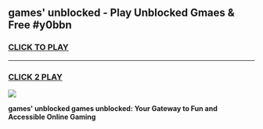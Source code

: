 
## games' unblocked - Play Unblocked Gmaes & Free #y0bbn
<h3>
<a href="https://news.freeplayer.one?title=games'_unblocked&ref=26F">CLICK TO PLAY</a></h3>
<hr>

<h3>
<a href="https://news.freeplayer.one?title=games'_unblocked&ref=26F">CLICK 2 PLAY</a>
  
</h3>

<a href="https://news.freeplayer.one?title=games'_unblocked&ref=26F/"><img src="https://clearcache.store/games.png"></a>


**games' unblocked games unblocked: Your Gateway to Fun and Accessible Online Gaming**
